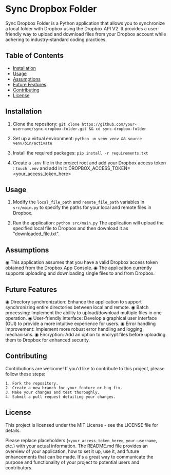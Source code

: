 # Sync Dropbox Folder

Sync Dropbox Folder is a Python application that allows you to synchronize a local folder with Dropbox using the Dropbox API V2. It provides a user-friendly way to upload and download files from your Dropbox account while adhering to industry-standard coding practices.

## Table of Contents

- [Installation](#installation)
- [Usage](#usage)
- [Assumptions](#assumptions)
- [Future Features](#future-features)
- [Contributing](#contributing)
- [License](#license)

## Installation

1. Clone the repository:
   `git clone https://github.com/your-username/sync-dropbox-folder.git && cd sync-dropbox-folder`

2. Set up a virtual environment:
    `python -m venv venv && source venv/bin/activate`

3. Install the required packages:
    `pip install -r requirements.txt`

4. Create a `.env` file in the project root and add your Dropbox access token :
    `touch .env`
    and add in it:
    DROPBOX_ACCESS_TOKEN=<your_access_token_here>

## Usage

1. Modify the `local_file_path` and `remote_file_path` variables in `src/main.py` to specify the paths for your local and remote files in Dropbox.

2. Run the application:
    `python src/main.py`
    The application will upload the specified local file to Dropbox and then download it as "downloaded_file.txt".

## Assumptions

◉ This application assumes that you have a valid Dropbox access token obtained from the Dropbox App Console.
◉ The application currently supports uploading and downloading single files to and from Dropbox.

## Future Features

◉ Directory synchronization: Enhance the application to support synchronizing entire directories between local and remote.
◉ Batch processing: Implement the ability to upload/download multiple files in one operation.
◉ User-friendly interface: Develop a graphical user interface (GUI) to provide a more intuitive experience for users.
◉ Error handling improvement: Implement more robust error handling and logging mechanisms.
◉ Encryption: Add an option to encrypt files before uploading them to Dropbox for enhanced security.

## Contributing

Contributions are welcome! If you'd like to contribute to this project, please follow these steps:

    1. Fork the repository.
    2. Create a new branch for your feature or bug fix.
    3. Make your changes and test thoroughly.
    4. Submit a pull request detailing your changes.

## License

This project is licensed under the MIT License - see the LICENSE file for details.

Please replace placeholders (`<your_access_token_here>`, `your-username`, etc.) with your actual information. The README.md file provides an overview of your application, how to set it up, use it, and future enhancements that can be made. It's a great way to communicate the purpose and functionality of your project to potential users and contributors.
